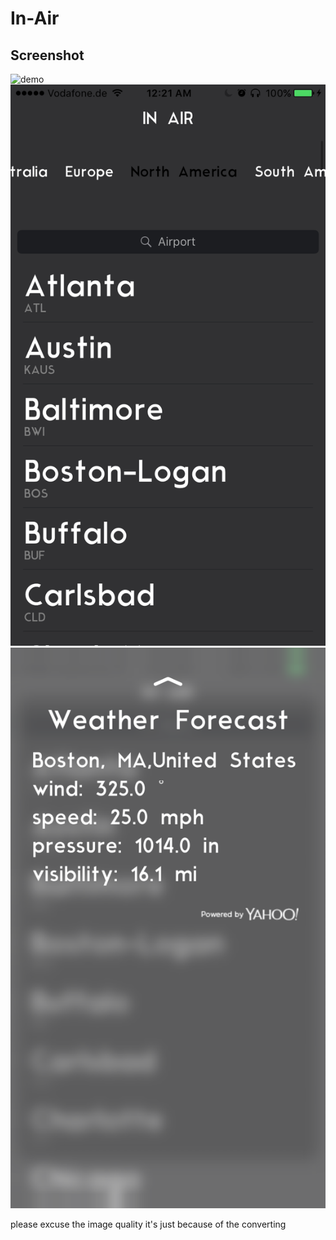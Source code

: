 # In-Air

## Screenshot
![demo](/artwork/demo.gif?raw=true "demo")
![demo](/artwork/IMG_1.PNG?raw=true "demo")
![demo](/artwork/IMG_2.PNG?raw=true "demo")

please excuse the image quality it's just because of the converting 
